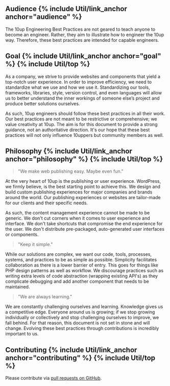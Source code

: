 <h2 id="audience" class="anchor-heading">Audience {% include Util/link_anchor anchor="audience" %}</h2>

The 10up Engineering Best Practices are not geared to teach anyone to become an engineer. Rather, they aim to illustrate how to engineer the 10up way. Therefore, these best practices are intended for capable engineers.

<h2 id="goal" class="anchor-heading">Goal {% include Util/link_anchor anchor="goal" %} {% include Util/top %}</h2>

As a company, we strive to provide websites and components that yield a top-notch user experience. In order to improve efficiency, we need to standardize what we use and how we use it. Standardizing our tools, frameworks, libraries, style, version control, and even languages will allow us to better understand the inner workings of someone else’s project and produce better solutions ourselves.

As such, 10up engineers should follow these best practices in all their work. Our best practices are not meant to be restrictive or comprehensive; we value creativity at 10up. The aim is for this document to provide a strong guidance, not an authoritative direction. It's our hope that these best practices will not only influence 10uppers but community members as well.

<h2 id="philosophy" class="anchor-heading">Philosophy {% include Util/link_anchor anchor="philosophy" %} {% include Util/top %}</h2>

> "We make web publishing easy. Maybe even fun."

At the very heart of 10up is the publishing or user experience. WordPress, we firmly believe, is the best starting point to achieve this. We design and build custom publishing experiences for major companies and brands around the world. Our publishing experiences or websites are tailor-made for our clients and their specific needs.

As such, the content management experience cannot be made to be generic. We don't cut corners when it comes to user experience and interface. We don't take shortcuts that compromise the end experience for the user. We don't distribute pre-packaged, auto-generated user interfaces or components.

> "Keep it simple."

While our solutions are complex, we want our code, tools, processes, systems, and practices to be as simple as possible. Simplicity facilitates collaboration as there is a lower barrier of entry. This goes for things like PHP design patterns as well as workflow. We discourage practices such as writing extra levels of code abstraction (wrapping existing API's) as they complicate debugging and add another component that needs to be maintained.

> "We are always learning."

We are constantly challenging ourselves and learning. Knowledge gives us a competitive edge. Everyone around us is growing; if we stop growing individually or collectively and stop challenging ourselves to improve, we fall behind. For that reason, this document is not set in stone and will change. Evolving these best practices through contributions is incredibly important to us.

<h2 id="contributing" class="anchor-heading">Contributing {% include Util/link_anchor anchor="contributing" %} {% include Util/top %}</h2>

Please contribute via [pull requests on GitHub](https://github.com/10up/Engineering-Best-Practices).
